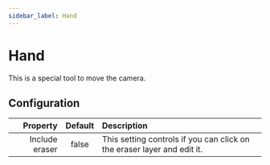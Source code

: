 ```yaml
---
sidebar_label: Hand
---
```


# Hand

This is a special tool to move the camera.

## Configuration

|       Property | Default | Description                                                             |
| -------------: | :-----: | :---------------------------------------------------------------------- |
| Include eraser |  false  | This setting controls if you can click on the eraser layer and edit it. |
